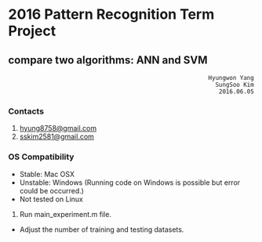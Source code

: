 # 2016 Pattern Recognition Term Project 
compare two algorithms: ANN and SVM
---
                                                             Hyungwon Yang
                                                               SungSoo Kim
                                                                2016.06.05
### Contacts
1. hyung8758@gmail.com
2. sskim2581@gmail.com

### OS Compatibility
- Stable: Mac OSX
- Unstable: Windows (Running code on Windows is possible but error could be occurred.)
- Not tested on Linux


1. Run main_experiment.m file.
 - Adjust the number of training and testing datasets.
